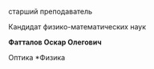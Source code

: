 старший преподаватель

Кандидат физико-математических наук

**Фатталов Оскар Олегович**

Оптика
	*Физика
